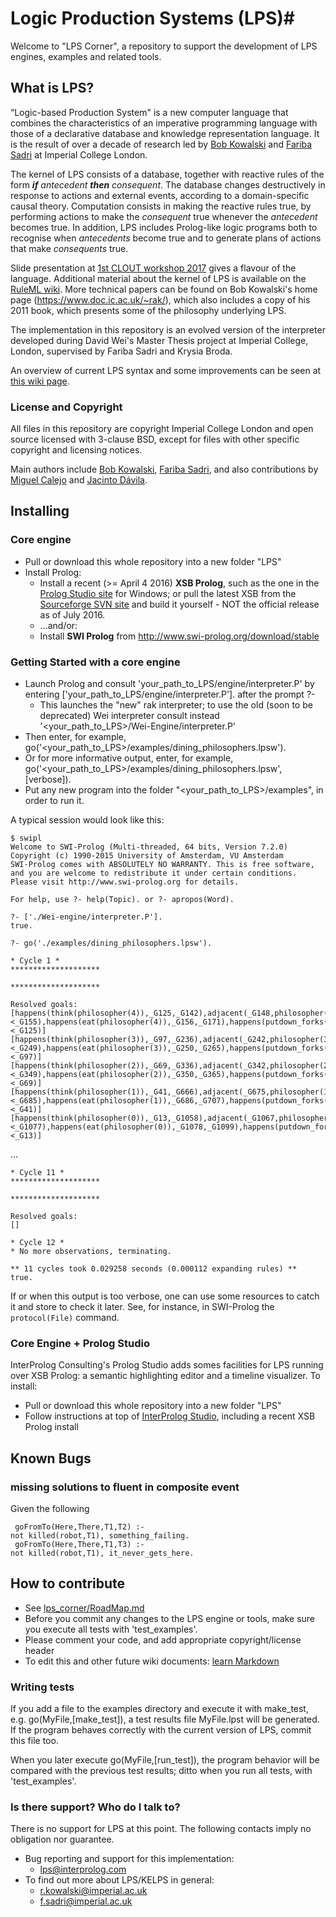# Logic Production Systems (LPS)#
Welcome to "LPS Corner", a repository to support the development of LPS engines, examples and related tools.
## What is LPS? ##
“Logic-based Production System" is a new computer language that combines the characteristics of an imperative programming language with those of a declarative database and knowledge representation language. It is the result of over a decade of research led by [Bob Kowalski](https://www.doc.ic.ac.uk/~rak/) and [Fariba Sadri](https://www.doc.ic.ac.uk/~fs/) at Imperial College London. 

The kernel of LPS consists of a database, together with reactive rules of the form ***if*** *antecedent* ***then*** *consequent*. The database changes destructively in response to actions and external events, according to a domain-specific causal theory. Computation consists in making the reactive rules true, by performing actions to make the *consequent* true whenever the *antecedent* becomes true. In addition, LPS includes Prolog-like logic programs both to recognise when *antecedents* become true and to generate plans of actions that make *consequents* true.

Slide presentation at [1st CLOUT workshop 2017](https://bitbucket.org/lpsmasters/lps_corner/raw/930d3e0b15e8477ff941ddc0ca7843083fba207e/doc/CLOUT_workshop_21Jan2017.pptx) gives a flavour of the language. 
Additional material about the kernel of LPS is available on the [RuleML wiki](http://wiki.ruleml.org/index.php/KELPS). More technical papers can be found on Bob Kowalski's home page (https://www.doc.ic.ac.uk/~rak/), which also includes a copy of his 2011 book, which presents some of the philosophy underlying LPS.

The implementation in this repository is an evolved version of the interpreter developed during David Wei's Master Thesis project at Imperial College, London, supervised by Fariba Sadri and Krysia Broda.

An overview of current LPS syntax and some improvements can be seen at [this wiki page](https://bitbucket.org/lpsmasters/lps_corner/wiki/Syntax). 

### License and Copyright ###
All files in this repository are copyright Imperial College London and open source licensed with 3-clause BSD, except for files with other specific copyright and licensing notices.

Main authors include [Bob Kowalski](https://www.doc.ic.ac.uk/~rak/), [Fariba Sadri](https://www.doc.ic.ac.uk/~fs/), and also contributions by [Miguel Calejo](http://calejo.com) and [Jacinto Dávila](http://webdelprofesor.ula.ve/ingenieria/jacinto).

## Installing ##
### Core engine ###
* Pull or download this whole repository into a new folder "LPS"
* Install Prolog:
    * Install a recent (>= April 4 2016) **XSB Prolog**, such as the one in the [Prolog Studio site](http://interprolog.com/wiki/index.php?title=Studio_Download_and_installation#Installing_XSB_Prolog) for Windows; or pull the latest XSB from the [Sourceforge SVN site](https://sourceforge.net/p/xsb/src/HEAD/tree/trunk/XSB/) and build it yourself - NOT the official release as of July 2016.
    * ...and/or:
    * Install **SWI Prolog** from http://www.swi-prolog.org/download/stable
	
### Getting Started with a core engine ###

* Launch Prolog and consult 'your_path_to_LPS/engine/interpreter.P' by entering  ['your_path_to_LPS/engine/interpreter.P']. after the prompt ?-
	* This launches the "new" rak interpreter; to use the old (soon to be deprecated) Wei interpreter consult instead '<your_path_to_LPS>/Wei-Engine/interpreter.P'
* Then enter, for example, go('<your_path_to_LPS\>/examples/dining_philosophers.lpsw'). 
* Or for more informative output, enter, for example, go('<your_path_to_LPS\>/examples/dining_philosophers.lpsw',[verbose]).
* Put any new program into the folder "<your_path_to_LPS\>/examples", in order to run it.

A typical session would look like this: 

    $ swipl
    Welcome to SWI-Prolog (Multi-threaded, 64 bits, Version 7.2.0)
    Copyright (c) 1990-2015 University of Amsterdam, VU Amsterdam
    SWI-Prolog comes with ABSOLUTELY NO WARRANTY. This is free software,
    and you are welcome to redistribute it under certain conditions.
    Please visit http://www.swi-prolog.org for details.

    For help, use ?- help(Topic). or ?- apropos(Word).

    ?- ['./Wei-engine/interpreter.P'].
    true.

    ?- go('./examples/dining_philosophers.lpsw').
	
    * Cycle 1 *
    ********************
    
    ********************
    
    Resolved goals:
    [happens(think(philosopher(4)),_G125,_G142),adjacent(_G148,philosopher(4),_G150),happens(pickup_forks(_G148,philosopher(4),_G150),_G155,_G156),tc(_G142=<_G155),happens(eat(philosopher(4)),_G156,_G171),happens(putdown_forks(_G148,philosopher(4),_G150),_G171,_G126),tc(1=<_G125)]
    [happens(think(philosopher(3)),_G97,_G236),adjacent(_G242,philosopher(3),_G244),happens(pickup_forks(_G242,philosopher(3),_G244),_G249,_G250),tc(_G236=<_G249),happens(eat(philosopher(3)),_G250,_G265),happens(putdown_forks(_G242,philosopher(3),_G244),_G265,_G98),tc(1=<_G97)]
    [happens(think(philosopher(2)),_G69,_G336),adjacent(_G342,philosopher(2),_G344),happens(pickup_forks(_G342,philosopher(2),_G344),_G349,_G350),tc(_G336=<_G349),happens(eat(philosopher(2)),_G350,_G365),happens(putdown_forks(_G342,philosopher(2),_G344),_G365,_G70),tc(1=<_G69)]
    [happens(think(philosopher(1)),_G41,_G666),adjacent(_G675,philosopher(1),_G677),happens(pickup_forks(_G675,philosopher(1),_G677),_G685,_G686),tc(_G666=<_G685),happens(eat(philosopher(1)),_G686,_G707),happens(putdown_forks(_G675,philosopher(1),_G677),_G707,_G42),tc(1=<_G41)]
    [happens(think(philosopher(0)),_G13,_G1058),adjacent(_G1067,philosopher(0),_G1069),happens(pickup_forks(_G1067,philosopher(0),_G1069),_G1077,_G1078),tc(_G1058=<_G1077),happens(eat(philosopher(0)),_G1078,_G1099),happens(putdown_forks(_G1067,philosopher(0),_G1069),_G1099,_G14),tc(1=<_G13)]

...

    * Cycle 11 *
    ********************
    
    ********************
    
    Resolved goals:
    []

    * Cycle 12 *
    * No more observations, terminating.
    
    ** 11 cycles took 0.029258 seconds (0.000112 expanding rules) **
    true.

If or when this output is too verbose, one can use some resources to catch it and store to check it later. See, for instance, in SWI-Prolog the `protocol(File)` command. 


### Core Engine + Prolog Studio ###
InterProlog Consulting's Prolog Studio adds somes facilities for LPS running over XSB Prolog: a semantic highlighting editor and a timeline visualizer. 
To install:

* Pull or download this whole repository into a new folder "LPS"
* Follow instructions at top of [InterProlog Studio](http://interprolog.com/wiki/index.php?title=Studio_Download_and_installation), including a recent XSB Prolog install

## Known Bugs

### missing solutions to fluent in composite event
Given the following

	 goFromTo(Here,There,T1,T2) :- 
	not killed(robot,T1), something_failing.
	 goFromTo(Here,There,T1,T3) :- 
	not killed(robot,T1), it_never_gets_here.


## How to contribute ##
* See [lps_corner/RoadMap.md](https://bitbucket.org/lpsmasters/lps_corner/src/6a587ecd410fd81b8d799554dd86796af9c7e380/RoadMap.md?at=master) 
* Before you commit any changes to the LPS engine or tools, make sure you execute all tests with 'test_examples'.
* Please comment your code, and add appropriate copyright/license header
* To edit this and other future wiki documents: [learn Markdown](https://bitbucket.org/tutorials/markdowndemo)

### Writing tests ###
If you add a file to the examples directory and execute it with make_test, e.g. go(MyFile,[make_test]), a test results file MyFile.lpst will be generated. If the program behaves correctly with the current version of LPS, commit this file too. 

When you later execute go(MyFile,[run_test]), the program behavior will be compared with the previous test results; ditto when you run all tests, with 'test_examples'.

### Is there support? Who do I talk to? ###
There is no support for LPS at this point. The following contacts imply no obligation nor guarantee.

* Bug reporting and support for this implementation: 
	* lps@interprolog.com
* To find out more about LPS/KELPS in general: 
	* r.kowalski@imperial.ac.uk
	* f.sadri@imperial.ac.uk
